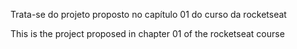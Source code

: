 Trata-se do projeto proposto no capítulo 01 do curso da rocketseat

This is the project proposed in chapter 01 of the rocketseat course
